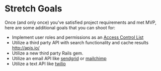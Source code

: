 # Stretch Goals

Once (and only once) you've satisfied project requirements and met MVP,
here are some additional goals that you can shoot for:

- Implement user roles and permissions as an [Access Control List](https://en.wikipedia.org/wiki/Access_control_list)
- Utilize a third party API with search functionality and cache results http://apis.io/
- Utilize a new third party Rails gem.
- Utilize an email API like [sendgrid](https://sendgrid.com/) or [mailchimp](https://www.mailchimp.com)
- Utilize a text API like [twilio](https://www.twilio.com/)
